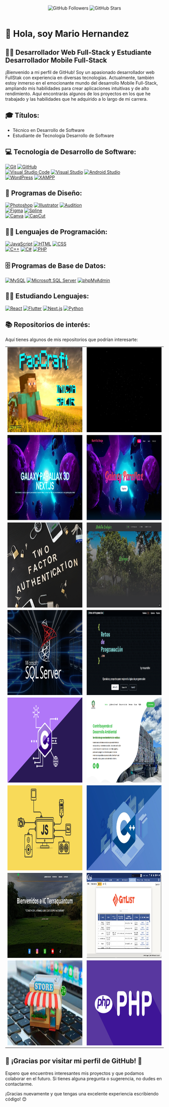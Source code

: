 <p align="center"> 
    </br>
    <img src="https://img.shields.io/github/followers/marioalf2002?style=social" alt="GitHub Followers" />
    <img src="https://img.shields.io/github/stars/marioalf2002?style=social" alt="GitHub Stars" />
    </br>
    </br>
</p>

# 👋 Hola, soy Mario Hernandez

## 👨‍💻 Desarrollador Web Full-Stack y Estudiante Desarrollador Mobile Full-Stack

¡Bienvenido a mi perfil de GitHub! Soy un apasionado desarrollador web FullStak con experiencia en diversas tecnologías. Actualmente, también estoy inmerso en el emocionante mundo del desarrollo Mobile Full-Stack, ampliando mis habilidades para crear aplicaciones intuitivas y de alto rendimiento. Aquí encontrarás algunos de los proyectos en los que he trabajado y las habilidades que he adquirido a lo largo de mi carrera.

## 🎓 Títulos:

- Técnico en Desarrollo de Software
- Estudiante de Tecnología Desarrollo de Software

## 💻 Tecnología de Desarrollo de Software:

[![Git](https://img.shields.io/badge/Git-orange?style=for-the-badge&logo=git&logoColor=white&labelColor=#F05032)](https://git-scm.com/)
[![GitHub](https://img.shields.io/badge/GitHub-black?style=for-the-badge&logo=github&logoColor=white&labelColor=black)](https://github.com/)
</br>
[![Visual Studio Code](https://img.shields.io/badge/Visual%20Studio%20Code-blue?style=for-the-badge&logo=visual-studio-code&logoColor=white&labelColor=blue)](https://code.visualstudio.com/)
[![Visual Studio](https://img.shields.io/badge/Visual%20Studio-purple?style=for-the-badge&logo=visual-studio&logoColor=white&labelColor=purple)](https://visualstudio.microsoft.com/)
[![Android Studio](https://img.shields.io/badge/Android%20Studio-green?style=for-the-badge&logo=android-studio&logoColor=white&labelColor=green)](https://developer.android.com/studio)
</br>
[![WordPress](https://img.shields.io/badge/WordPress-blue?style=for-the-badge&logo=wordpress&logoColor=white&labelColor=blue)](https://wordpress.org/)
[![XAMPP](https://img.shields.io/badge/XAMPP-orange?style=for-the-badge&logo=xampp&logoColor=white&labelColor=orange)](https://www.apachefriends.org/index.html)

## 🎨 Programas de Diseño:

[![Photoshop](https://img.shields.io/badge/Photoshop-31A8FF?style=for-the-badge&logo=adobe-photoshop&logoColor=white&labelColor=31A8FF)]()
[![Illustrator](https://img.shields.io/badge/Illustrator-FF9A00?style=for-the-badge&logo=adobe-illustrator&logoColor=white&labelColor=FF9A00)]()
[![Audition](https://img.shields.io/badge/Audition-FF4500?style=for-the-badge&logo=adobe-audition&logoColor=white&labelColor=FF4500)]()
</br>
[![Figma](https://img.shields.io/badge/Figma-F24E1E?style=for-the-badge&logo=figma&logoColor=white&labelColor=F24E1E)]()
[![Spline](https://img.shields.io/badge/Spline-FF69B4?style=for-the-badge&logo=spline&logoColor=white&labelColor=FF69B4)]()
</br>
[![Canva](https://img.shields.io/badge/Canva-00C4CC?style=for-the-badge&logo=canva&logoColor=white&labelColor=00C4CC)]()
[![CapCut](https://img.shields.io/badge/CapCut-FF0000?style=for-the-badge&logo=capcut&logoColor=white&labelColor=FF0000)]()

## 👨‍💻 Lenguajes de Programación:

[![JavaScript](https://img.shields.io/badge/JavaScript-F7DF1E?style=for-the-badge&logo=javascript&logoColor=white&labelColor=F7DF1E)]()
[![HTML](https://img.shields.io/badge/HTML-orange?style=for-the-badge&logo=html5&logoColor=white&labelColor=orange)]()
[![CSS](https://img.shields.io/badge/CSS-blue?style=for-the-badge&logo=css3&logoColor=white&labelColor=blue)]()
</br>
[![C++](https://img.shields.io/badge/C++-blue?style=for-the-badge&logo=c%2B%2B&logoColor=white&labelColor=blue)]()
[![C#](https://img.shields.io/badge/C%23-purple?style=for-the-badge&logo=c-sharp&logoColor=white&labelColor=purple)](https://docs.microsoft.com/en-us/dotnet/csharp/)
[![PHP](https://img.shields.io/badge/PHP-777BB4?style=for-the-badge&logo=php&logoColor=white&labelColor=777BB4)]()

## 🗄️ Programas de Base de Datos:

[![MySQL](https://img.shields.io/badge/MySQL-blue?style=for-the-badge&logo=mysql&logoColor=white&labelColor=blue)](https://www.mysql.com/)
[![Microsoft SQL Server](https://img.shields.io/badge/Microsoft%20SQL%20Server-purple?style=for-the-badge&logo=microsoft-sql-server&logoColor=white&labelColor=purple)](https://www.microsoft.com/en-us/sql-server)
[![phpMyAdmin](https://img.shields.io/badge/phpMyAdmin-777BB4?style=for-the-badge&logo=php&logoColor=white&labelColor=777BB4)](https://www.phpmyadmin.net/)

## 👨‍💻 Estudiando Lenguajes:

[![React](https://img.shields.io/badge/React-61DAFB?style=for-the-badge&logo=react&logoColor=white&labelColor=61DAFB)]()
[![Flutter](https://img.shields.io/badge/Flutter-02569B?style=for-the-badge&logo=flutter&logoColor=white&labelColor=02569B)]()
[![Next.js](https://img.shields.io/badge/Next.js-black?style=for-the-badge&logo=next.js&logoColor=white&labelColor=black)](https://nextjs.org/)
[![Python](https://img.shields.io/badge/Python-yellow?style=for-the-badge&logo=python&logoColor=white&labelColor=yellow)]()

## 📚 Repositorios de interés:

Aquí tienes algunos de mis repositorios que podrían interesarte:

<table style="width:100%">
    <tr>
        <td>            
            <a href="https://github.com/Marioalf2002/PacCraft"><img src="img/paccraft.png" alt="PacCraft" width="480" height="270"></a>
        </td>
        <td>            
            <a href="https://github.com/Marioalf2002/starts"><img src="img/starts.png" alt="Starts" width="480" height="270"></a>
        </td>
    </tr>
    <tr>
        <td>            
            <a href="https://github.com/Marioalf2002/galaxy-parallax-3d"><img src="img/galaxyparallax3d.png" alt="Galaxy Parallax 3D" width="480" height="270"></a>
        </td>
        <td>            
            <a href="https://github.com/Marioalf2002/galaxy-parallax"><img src="img/galaxyparallax.png" alt="Galaxy Parallax" width="480" height="270"></a>
        </td>
    </tr>
    <tr>
        <td>        
            <a href="https://github.com/Marioalf2002/Two-Factor-Authentication"><img src="img/2fa.jpg" alt="Two Factor Authentication" width="480" height="270"></a>
        </td>
        <td>
            <a href="https://github.com/Marioalf2002/MedellinEcologicoWeb"><img src="img/medellinecologicoweb.png" alt="Medellin Ecologico Web" width="480" height="270"></a>
        </td>
    </tr>
    <tr>
        <td>          
            <a href="https://github.com/Marioalf2002/SQLServer"><img src="img/sqlserver.png__i=AA" alt="SQLServer" width="480" height="270"></a>
        </td>
        <td>
            <a href="https://github.com/Marioalf2002/RetosProgramacion"><img src="img/retosprogramacion.png" alt="Retos Programacion" width="480" height="270"></a>
        </td>
    </tr>
    <tr>
        <td>
            <a href="https://github.com/Marioalf2002/Estudio_C_Sharp"><img src="img/csharp.webp" alt="Estudio C#" width="480" height="270"></a>
        </td>
        <td>            
            <a href="https://asociacionasorredecol.com/"><img src="img/asociacionasorredecol.png" alt="Asociación Asorredecol E.S.P" width="480" height="270"></a>
        </td>
    </tr>
    <tr>
        <td>            
            <a href="https://github.com/Marioalf2002/CursoJavaScript"><img src="img/js.png" alt="Curso JavaScript" width="480" height="270"></a>
        </td>
        <td>            
            <a href="https://github.com/Marioalf2002/EstudioC"><img src="img/cplus.jpg" alt="Estudio C++" width="480" height="270"></a>
        </td>
    </tr>
    <tr>
        <td>            
            <a href="https://github.com/Marioalf2002/IC-Terraquantum"><img src="img/icterraquantum.png" alt="Pagina Web ICTerraquantum" width="480" height="270"></a>
        </td>
        <td>            
            <a href="https://github.com/Marioalf2002/GitList-Plugin-Glpi"><img src="img/gitlistglpi.png" alt="GitList Plugin Glpi" width="480" height="270"></a>
        </td>
    </tr>
    <tr>
        <td>            
            <a href="https://github.com/Marioalf2002/Tienda"><img src="img/tienda.jpg" alt="Tienda" width="480" height="270"></a>
        </td>
        <td>            
            <a href="https://github.com/Marioalf2002/CursoPHPMySql"><img src="img/php.png" alt="Curso PHP MySql" width="480" height="270"></a>
        </td>
    </tr>
</table>

## 🙏 ¡Gracias por visitar mi perfil de GitHub! 🙌

Espero que encuentres interesantes mis proyectos y que podamos colaborar en el futuro. Si tienes alguna pregunta o sugerencia, no dudes en contactarme.

¡Gracias nuevamente y que tengas una excelente experiencia escribiendo código! 😊
